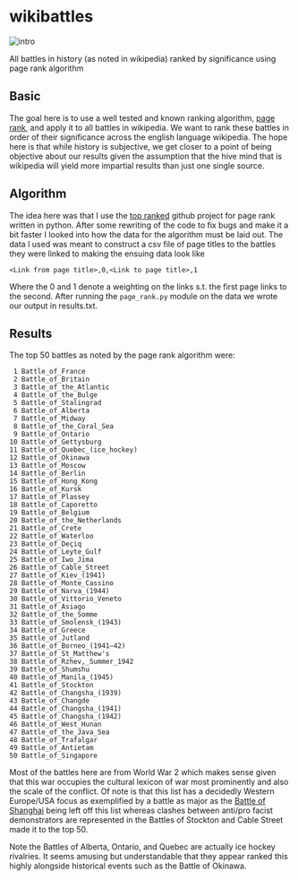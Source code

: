 # wikibattles
![intro](http://horroretc.com/wp-content/uploads/2011/05/189.jpg)

All battles in history (as noted in wikipedia) ranked by significance using page rank algorithm

## Basic
The goal here is to use a well tested and known ranking algorithm, [page rank][2], and apply it 
to all battles in wikipedia. We want to rank these battles in order of their significance 
across the english language wikipedia. The hope here is that while history is subjective, we get 
closer to a point of being objective about our results given the assumption that the hive mind that
is wikipedia will yield more impartial results than just one single source.

## Algorithm
The idea here was that I use the [top ranked][1] github project for page rank written in python.
After some rewriting of the code to fix bugs and make it a bit faster I looked into how the data for the
algorithm must be laid out. The data I used was meant to construct a csv file of page titles to the 
battles they were linked to making the ensuing data look like

    <Link from page title>,0,<Link to page title>,1

Where the 0 and 1 denote a weighting on the links s.t. the first page links to the second.
After running the `page_rank.py` module on the data we wrote our output in results.txt.

## Results
The top 50 battles as noted by the page rank algorithm were:

     1 Battle_of_France               
     2 Battle_of_Britain              
     3 Battle_of_the_Atlantic         
     4 Battle_of_the_Bulge            
     5 Battle_of_Stalingrad           
     6 Battle_of_Alberta              
     7 Battle_of_Midway               
     8 Battle_of_the_Coral_Sea        
     9 Battle_of_Ontario              
    10 Battle_of_Gettysburg           
    11 Battle_of_Quebec_(ice_hockey)  
    12 Battle_of_Okinawa              
    13 Battle_of_Moscow               
    14 Battle_of_Berlin               
    15 Battle_of_Hong_Kong            
    16 Battle_of_Kursk                
    17 Battle_of_Plassey              
    18 Battle_of_Caporetto            
    19 Battle_of_Belgium              
    20 Battle_of_the_Netherlands      
    21 Battle_of_Crete                
    22 Battle_of_Waterloo             
    23 Battle_of_Deçiq               
    24 Battle_of_Leyte_Gulf           
    25 Battle_of_Iwo_Jima             
    26 Battle_of_Cable_Street         
    27 Battle_of_Kiev_(1941)          
    28 Battle_of_Monte_Cassino        
    29 Battle_of_Narva_(1944)         
    30 Battle_of_Vittorio_Veneto      
    31 Battle_of_Asiago               
    32 Battle_of_the_Somme            
    33 Battle_of_Smolensk_(1943)      
    34 Battle_of_Greece               
    35 Battle_of_Jutland              
    36 Battle_of_Borneo_(1941–42)   
    37 Battle_of_St_Matthew's         
    38 Battle_of_Rzhev,_Summer_1942   
    39 Battle_of_Shumshu              
    40 Battle_of_Manila_(1945)        
    41 Battle_of_Stockton             
    42 Battle_of_Changsha_(1939)      
    43 Battle_of_Changde              
    44 Battle_of_Changsha_(1941)      
    45 Battle_of_Changsha_(1942)      
    46 Battle_of_West_Hunan           
    47 Battle_of_the_Java_Sea         
    48 Battle_of_Trafalgar            
    49 Battle_of_Antietam             
    50 Battle_of_Singapore            

Most of the battles here are from World War 2 which makes sense given that this war occupies the
cultural lexicon of war most prominently and also the scale of the conflict. Of note is that this
list has a decidedly Western Europe/USA focus as exemplified by a battle as major as the [Battle of Shanghai][3] 
being left off this list whereas clashes between anti/pro facist demonstrators are represented in the Battles of 
Stockton and Cable Street made it to the top 50.

Note the Battles of Alberta, Ontario, and Quebec are actually ice hockey rivalries. It seems amusing but
understandable that they appear ranked this highly alongside historical events such as the Battle of 
Okinawa.

[1]: https://github.com/timothyasp/PageRank
[2]: https://en.wikipedia.org/wiki/PageRank
[3]: https://en.wikipedia.org/wiki/Battle_of_Shanghai
